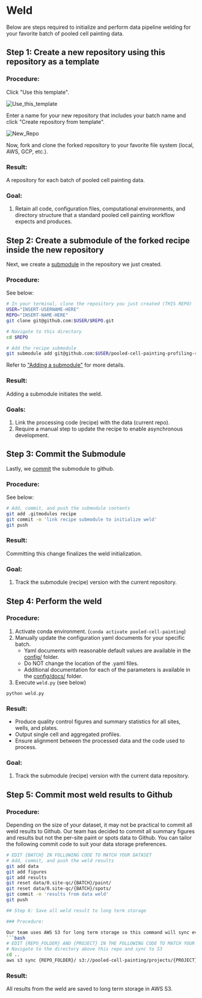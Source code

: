 # Weld

Below are steps required to initialize and perform data pipeline welding for your favorite batch of pooled cell painting data.


## Step 1: Create a new repository **using this repository as a template**

### Procedure:

Click "Use this template".

![Use_this_template](media/use_this_template.png)

Enter a name for your new repository that includes your batch name and click "Create repository from template".

![New_Repo](media/new_repo_from_template.png)

Now, fork and clone the forked repository to your favorite file system (local, AWS, GCP, etc.).

### Result:

A repository for each batch of pooled cell painting data.

### Goal:

1. Retain all code, configuration files, computational environments, and directory structure that a standard pooled cell painting workflow expects and produces.

## Step 2: Create a submodule of the forked recipe inside the new repository

Next, we create a [submodule](https://gist.github.com/gitaarik/8735255) in the repository we just created.

### Procedure:

See below:

```bash
# In your terminal, clone the repository you just created (THIS REPO)
USER="INSERT-USERNAME-HERE"
REPO="INSERT-NAME-HERE"
git clone git@github.com:$USER/$REPO.git

# Navigate to this directory
cd $REPO

# Add the recipe submodule
git submodule add git@github.com:$USER/pooled-cell-painting-profiling-recipe.git recipe
```

Refer to ["Adding a submodule"](https://gist.github.com/gitaarik/8735255#adding-a-submodule) for more details.

### Result:

Adding a submodule initiates the weld.  

### Goals:

1. Link the processing code (recipe) with the data (current repo).  
2. Require a manual step to update the recipe to enable asynchronous development.

## Step 3: Commit the Submodule

Lastly, we [commit](https://help.github.com/en/desktop/contributing-to-projects/committing-and-reviewing-changes-to-your-project#about-commits) the submodule to github.

### Procedure:

See below:

```bash
# Add, commit, and push the submodule contents
git add .gitmodules recipe
git commit -m 'link recipe submodule to initialize weld'
git push
```

### Result:

Committing this change finalizes the weld initialization.

### Goal:

1. Track the submodule (recipe) version with the current repository.

## Step 4: Perform the weld

### Procedure:

1. Activate conda environment. (`conda activate pooled-cell-painting`)
2. Manually update the configuration yaml documents for your specific batch.
    * Yaml documents with reasonable default values are available in the [config/](config/) folder.  
    * Do NOT change the location of the .yaml files.  
    * Additional documentation for each of the parameters is available in the [config/docs/](config/docs/) folder.  
3. Execute `weld.py` (see below)

```
python weld.py
```

### Result:

* Produce quality control figures and summary statistics for all sites, wells, and plates.
* Output single cell and aggregated profiles.
* Ensure alignment between the processed data and the code used to process.

### Goal:

1.  Track the submodule (recipe) version with the current data repository.

## Step 5: Commit most weld results to Github

### Procedure:

Depending on the size of your dataset, it may not be practical to commit all weld results to Github.
Our team has decided to commit all summary figures and results but not the per-site paint or spots data to Github.
You can tailor the following commit code to suit your data storage preferences.

```bash
# EDIT {BATCH} IN FOLLOWING CODE TO MATCH YOUR DATASET
# Add, commit, and push the weld results
git add data
git add figures
git add results
git reset data/0.site-qc/{BATCH}/paint/
git reset data/0.site-qc/{BATCH}/spots/
git commit -m 'results from data weld'
git push

## Step 6: Save all weld result to long term storage

### Procedure:

Our team uses AWS S3 for long term storage so this command will sync everything from the repo to S3. No size considerations are necessary for S3. To sync your data, make sure you have the proper credentials (and that they are set up on the machine you are using by first running `aws configure`).
```bash
# EDIT {REPO_FOLDER} AND {PROJECT} IN THE FOLLOWING CODE TO MATCH YOUR DATASET
# Navigate to the directory above this repo and sync to S3
cd ..
aws s3 sync {REPO_FOLDER}/ s3://pooled-cell-painting/projects/{PROJECT}/workspace/software/{REPO_FOLDER}
```
### Result:
All results from the weld are saved to long term storage in AWS S3.
